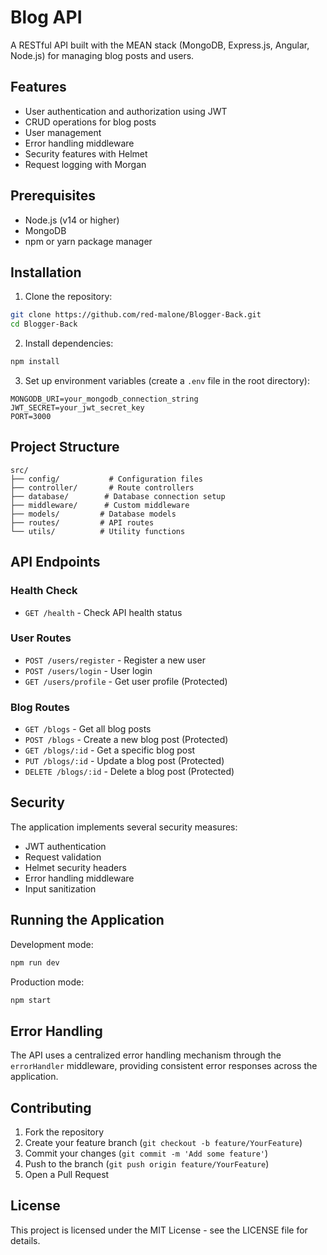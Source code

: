 # Blog API

A RESTful API built with the MEAN stack (MongoDB, Express.js, Angular, Node.js) for managing blog posts and users.

## Features

- User authentication and authorization using JWT
- CRUD operations for blog posts
- User management
- Error handling middleware
- Security features with Helmet
- Request logging with Morgan

## Prerequisites

- Node.js (v14 or higher)
- MongoDB
- npm or yarn package manager

## Installation

1. Clone the repository:
```bash
git clone https://github.com/red-malone/Blogger-Back.git
cd Blogger-Back
```

2. Install dependencies:
```bash
npm install
```

3. Set up environment variables (create a `.env` file in the root directory):
```env
MONGODB_URI=your_mongodb_connection_string
JWT_SECRET=your_jwt_secret_key
PORT=3000
```

## Project Structure

```
src/
├── config/           # Configuration files
├── controller/       # Route controllers
├── database/        # Database connection setup
├── middleware/      # Custom middleware
├── models/         # Database models
├── routes/         # API routes
└── utils/          # Utility functions
```

## API Endpoints

### Health Check
- `GET /health` - Check API health status

### User Routes
- `POST /users/register` - Register a new user
- `POST /users/login` - User login
- `GET /users/profile` - Get user profile (Protected)

### Blog Routes
- `GET /blogs` - Get all blog posts
- `POST /blogs` - Create a new blog post (Protected)
- `GET /blogs/:id` - Get a specific blog post
- `PUT /blogs/:id` - Update a blog post (Protected)
- `DELETE /blogs/:id` - Delete a blog post (Protected)

## Security

The application implements several security measures:
- JWT authentication
- Request validation
- Helmet security headers
- Error handling middleware
- Input sanitization

## Running the Application

Development mode:
```bash
npm run dev
```

Production mode:
```bash
npm start
```

## Error Handling

The API uses a centralized error handling mechanism through the `errorHandler` middleware, providing consistent error responses across the application.

## Contributing

1. Fork the repository
2. Create your feature branch (`git checkout -b feature/YourFeature`)
3. Commit your changes (`git commit -m 'Add some feature'`)
4. Push to the branch (`git push origin feature/YourFeature`)
5. Open a Pull Request

## License

This project is licensed under the MIT License - see the LICENSE file for details.
